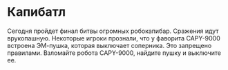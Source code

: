 # Капибатл

Сегодня пройдет финал битвы огромных робокапибар. Сражения идут врукопашную.
Некоторые игроки прознали, что у фаворита CAPY-9000 встроена ЭМ-пушка, которая
выключает соперника. Это запрещено правилами. Взломайте робота CAPY-9000,
найдите пушку и выключите ее.
